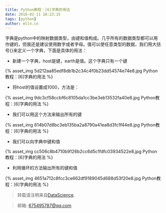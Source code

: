 ```yaml
---
title: Python教程：[6]字典的用法
date: 2016-02-11 18:23:15
tags: [python]
author: mlln.cn
---
```

字典是python中的映射数据类型，由键和值构成。几乎所有的数据类型都可以用作键的，但我还是建议使用数字或者字母。值可以使任意类型的数据，我们用大括号{}来定义一个字典，下面是具体的用法：

- 新建一个字典，host是键，earth是值。这个字典只有一个键

{% asset_img 5d212aa85edf8db1b2c34c4f0b23dd54574e74e8.jpg Python教程：[6]字典的用法 %}

- 将host的值设置成1000，方法是：

{% asset_img 9dc3cf58ccbf6c8105da1cc3be3eb13532fa40e8.jpg Python教程：[6]字典的用法 %}

- 我们可以用这个方法来输出所有的键

{% asset_img 814b07d8bc3eb135ba2a8790a41ea8d3fc1f44e8.jpg Python教程：[6]字典的用法 %}

- 我们可以向字典中键和值

{% asset_img cc506c8b4710b9126b2cc6d5c1fdfc03934522e8.jpg Python教程：[6]字典的用法 %}

- 利用循环的方法输出所有的键和值

{% asset_img 4651a712c8fcc3ce662df9189045d688d53f20e8.jpg Python教程：[6]字典的用法 %}

> 转载请注明来自[DataScience](http://mlln.cn).

> 邮箱: 675495787@qq.com 

